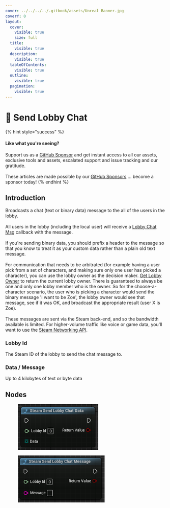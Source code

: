 ```yaml
---
cover: ../../../../.gitbook/assets/Unreal Banner.jpg
coverY: 0
layout:
  cover:
    visible: true
    size: full
  title:
    visible: true
  description:
    visible: true
  tableOfContents:
    visible: true
  outline:
    visible: true
  pagination:
    visible: true
---
```


# 🔵 Send Lobby Chat

{% hint style="success" %}
#### Like what you're seeing?

Support us as a [GitHub Sponsor](../../../../where-to-buy/become-a-sponsor.md) and get instant access to all our assets, exclusive tools and assets, escalated support and issue tracking and our gratitude.\
\
These articles are made possible by our [GitHub Sponsors](../../../../where-to-buy/become-a-sponsor.md) ... become a sponsor today!
{% endhint %}

## Introduction

Broadcasts a chat (text or binary data) message to the all of the users in the lobby.\
\
All users in the lobby (including the local user) will receive a [Lobby Chat Msg](../events/lobby-chat-msg.md) callback with the message.\
\
If you're sending binary data, you should prefix a header to the message so that you know to treat it as your custom data rather than a plain old text message.\
\
For communication that needs to be arbitrated (for example having a user pick from a set of characters, and making sure only one user has picked a character), you can use the lobby owner as the decision maker. [Get Lobby Owner](get-lobby-owner.md) to return the current lobby owner. There is guaranteed to always be one and only one lobby member who is the owner. So for the choose-a-character scenario, the user who is picking a character would send the binary message 'I want to be Zoe', the lobby owner would see that message, see if it was OK, and broadcast the appropriate result (user X is Zoe).\
\
These messages are sent via the Steam back-end, and so the bandwidth available is limited. For higher-volume traffic like voice or game data, you'll want to use the [Steam Networking API](https://partner.steamgames.com/doc/features/multiplayer/networking).

### Lobby Id

The Steam ID of the lobby to send the chat message to.

### Data / Message

Up to 4 kilobytes of text or byte data

## Nodes

<figure><img src="../../../../.gitbook/assets/image (3) (1) (1) (1) (1) (1) (1) (1) (1) (1) (1) (1) (1) (1) (1) (1) (1) (1) (1) (1).png" alt=""><figcaption></figcaption></figure>

<figure><img src="../../../../.gitbook/assets/image (4) (1) (1) (1) (1) (1) (1) (1) (1) (1) (1) (1) (1) (1) (1) (1) (1) (1).png" alt=""><figcaption></figcaption></figure>
